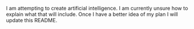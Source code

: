 I am attempting to create artificial intelligence.
I am currently unsure how to explain what that will include.
Once I have a better idea of my plan I will update this README.

